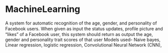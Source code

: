 # MachineLearning
A system for automatic recognition of the age, gender, and personality of Facebook users. When given as input the status updates, proﬁle picture and “likes” of a Facebook user, this system should return as output the age, gender and personality trait scores of that user
Models used- Naive bayes, Linear regression, logistic regression, Convolutional Neural Network (CNN), 
